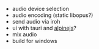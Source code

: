 - audio device selection
- audio encoding (static libopus?)
- send audio via iroh
- ui with tauri and [alpinejs](https://alpinejs.dev)?
- mix audio
- build for windows
